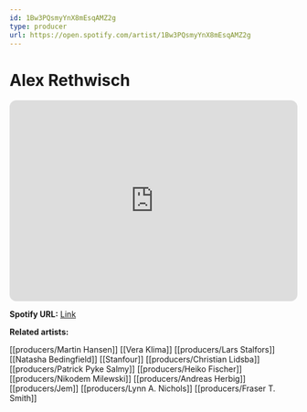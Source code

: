 ```yaml
---
id: 1Bw3PQsmyYnX8mEsqAMZ2g
type: producer
url: https://open.spotify.com/artist/1Bw3PQsmyYnX8mEsqAMZ2g
---
```

# Alex Rethwisch

<iframe style="border-radius:12px" src="https://open.spotify.com/embed/artist/1Bw3PQsmyYnX8mEsqAMZ2g" width="100%" height="352" frameBorder="0" allowfullscreen="" allow="autoplay; clipboard-write; encrypted-media; fullscreen; picture-in-picture" loading="lazy"></iframe>

**Spotify URL:** [Link](https://open.spotify.com/artist/1Bw3PQsmyYnX8mEsqAMZ2g)

**Related artists:**

[[producers/Martin Hansen]]
[[Vera Klima]]
[[producers/Lars Stalfors]]
[[Natasha Bedingfield]]
[[Stanfour]]
[[producers/Christian Lidsba]]
[[producers/Patrick Pyke Salmy]]
[[producers/Heiko Fischer]]
[[producers/Nikodem Milewski]]
[[producers/Andreas Herbig]]
[[producers/Jem]]
[[producers/Lynn A. Nichols]]
[[producers/Fraser T. Smith]]

